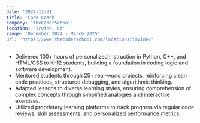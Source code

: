 ```yaml
---
date: '2024-12-21'
title: 'Code Coach'
company: 'theCoderSchool'
location: 'Irvine, CA'
range: 'December 2024 - March 2025'
url: 'https://www.thecoderschool.com/locations/irvine/'
---
```


- Delivered 100+ hours of personalized instruction in Python, C++, and HTML/CSS to K–12 students, building a foundation in coding logic and software development.
- Mentored students through 25+ real-world projects, reinforcing clean code practices, structured debugging, and algorithmic thinking.
- Adapted lessons to diverse learning styles, ensuring comprehension of complex concepts through simplified analogies and interactive exercises.
- Utilized proprietary learning platforms to track progress via regular code reviews, skill assessments, and personalized performance metrics.

